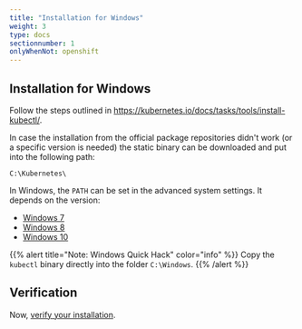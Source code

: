 ```yaml
---
title: "Installation for Windows"
weight: 3
type: docs
sectionnumber: 1
onlyWhenNot: openshift
---
```


## Installation for Windows

Follow the steps outlined in <https://kubernetes.io/docs/tasks/tools/install-kubectl/>.

In case the installation from the official package repositories didn't work (or a specific version is needed) the static binary can be downloaded and put into the following path:

```
C:\Kubernetes\
```

In Windows, the `PATH` can be set in the advanced system settings. It depends on the version:

* [Windows 7](http://geekswithblogs.net/renso/archive/2009/10/21/how-to-set-the-windows-path-in-windows-7.aspx)
* [Windows 8](http://www.itechtics.com/customize-windows-environment-variables/)
* [Windows 10](http://techmixx.de/windows-10-umgebungsvariablen-bearbeiten/)

{{% alert title="Note: Windows Quick Hack" color="info" %}}
Copy the `kubectl` binary directly into the folder `C:\Windows`.
{{% /alert %}}


## Verification

Now, [verify your installation](../04/).
